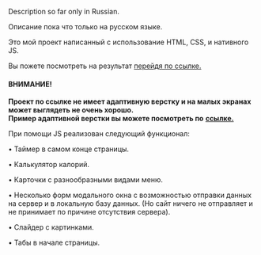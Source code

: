 Description so far only in Russian.

Описание пока что только на русском языке.

Это мой проект написанный с использование HTML, CSS, и нативного JS.

Вы пожете посмотреть на результат [перейдя по ссылке.](https://shevchenko-stanislav.github.io/Native-JS-site-FOOD--/)
#### ВНИМАНИЕ!
**Проект по ссылке не имеет адаптивную верстку и на малых экранах может выглядеть не очень хорошо.**\
**Пример адаптивной верстки вы можете посмотреть по** [**ссылке.**](https://shevchenko-stanislav.github.io/Adaptive-website/)

При помощи JS реализован следующий функционал:

• Таймер в самом конце страницы.

• Калькулятор калорий.

• Карточки с разнообразными видами меню.

• Несколько форм модального окна с возможностью отправки
данных на сервер и в локальную базу данных.
(Но сайт ничего не отправляет и не принимает по причине
отсутствия сервера).

• Слайдер с картинками.

• Табы в начале страницы.

